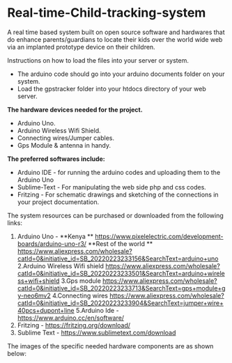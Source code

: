 # Real-time-Child-tracking-system
A real time based system built on  open source software and hardwares that do enhance parents/guardians to locate their kids over the world wide web via an implanted prototype device on their children.

Instructions on how to load the files into your server or system.
-  The arduino code should go into your arduino documents folder on your system.
- Load the gpstracker folder into your htdocs directory of your web server.

**The hardware devices needed for the project.**
- Arduino Uno.
- Arduino Wireless Wifi Shield.
- Connecting wires/Jumper cables.
- Gps Module & antenna in handy.

**The preferred softwares include:**
- Arduino IDE - for running the arduino codes and uploading them to the Arduino Uno
- Sublime-Text - For manipulating the web side php and css codes.
- Fritzing - For schematic drawings and sketching of the connections in your project documentation.

The system resources can be purchased or downloaded from the following links:

1. Arduino Uno - **Kenya ** https://www.pixelelectric.com/development-boards/arduino-uno-r3/ **Rest of the world ** https://www.aliexpress.com/wholesale?catId=0&initiative_id=SB_20220223233156&SearchText=arduino+uno
2.Arduino Wireless Wifi shield https://www.aliexpress.com/wholesale?catId=0&initiative_id=SB_20220223233501&SearchText=arduino+wireless+wifi+shield
3.Gps module https://www.aliexpress.com/wholesale?catId=0&initiative_id=SB_20220223233713&SearchText=gps+module+gy-neo6mv2
4.Connecting wires https://www.aliexpress.com/wholesale?catId=0&initiative_id=SB_20220223233904&SearchText=jumper+wire+40pcs+dupont+line
5.Arduino Ide - https://www.arduino.cc/en/software/
6. Fritzing - https://fritzing.org/download/
7. Sublime Text - https://www.sublimetext.com/download

The images of the specific needed hardware components are as shown below:


